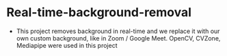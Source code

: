 # Real-time-background-removal
- This project removes background in real-time and we replace it with our own custom background, like in Zoom / Google Meet. OpenCV, CVZone, Mediapipe were used in this project

